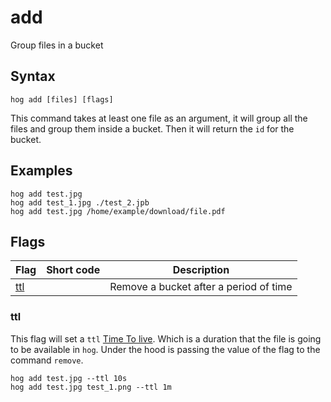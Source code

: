 add
==========

Group files in a bucket

## Syntax
```
hog add [files] [flags]
```

This command takes at least one file as an argument, it will group all the files and group them inside a bucket.
Then it will return the `id` for the bucket.

## Examples

```
hog add test.jpg
hog add test_1.jpg ./test_2.jpb
hog add test.jpg /home/example/download/file.pdf
```

## Flags
| Flag         | Short code | Description                            | 
| -------      | ------     | -------                                | 
| [ttl](#ttl)  |            | Remove a bucket after a period of time |

### ttl

This flag will set a `ttl` [Time To live][time-to-live]. Which is a duration that the file is going to be available
in `hog`. Under the hood is passing the value of the flag to the command `remove`.

```
hog add test.jpg --ttl 10s
hog add test.jpg test_1.png --ttl 1m
```

[time-to-live]: https://www.cloudflare.com/learning/cdn/glossary/time-to-live-ttl/